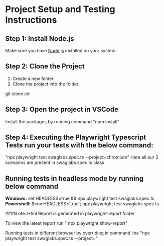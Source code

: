# Project Setup and Testing Instructions

## Step 1: Install Node.js

Make sure you have [Node.js](https://nodejs.org/) installed on your system.

## Step 2: Clone the Project

1. Create a new folder.
2. Clone the project into the folder.

git clone <repository-url>
cd <project-folder>


## Step 3: Open the project in VSCode 
Install the packages by running command "npm install"

## Step 4: Executing the Playwright Typescript Tests run your tests with the below command:
"npx playwright test swaglabs.spec.ts --project=chromium" 
Here all our 3 scenarios are present in swaglabs.spec.ts class


## Running tests in headless mode by running below command 
**Windows:**
set HEADLESS=true && npx playwright test swaglabs.spec.ts
**Powershell:**
$env:HEADLESS='true'; npx playwright test swaglabs.spec.ts

###N ote: Html Report is generated in playwright-report folder 

To view the latest report run "  npx playwright show-report"

Running tests in different browser by overriding in command line
"npx playwright test swaglabs.spec.ts --project=<browsername>" 


